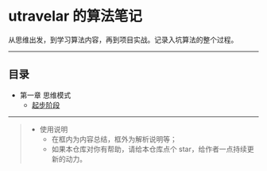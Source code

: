 # utravelar 的算法笔记

从思维出发，到学习算法内容，再到项目实战。记录入坑算法的整个过程。

---

## 目录
* 第一章 思维模式
  * [起步阶段](思维模式/起步阶段.md)

---
> * 使用说明 <br>
>   * 在框内为内容总结，框外为解析说明等；
>   * 如果本仓库对你有帮助，请给本仓库点个 star，给作者一点持续更新的动力。
